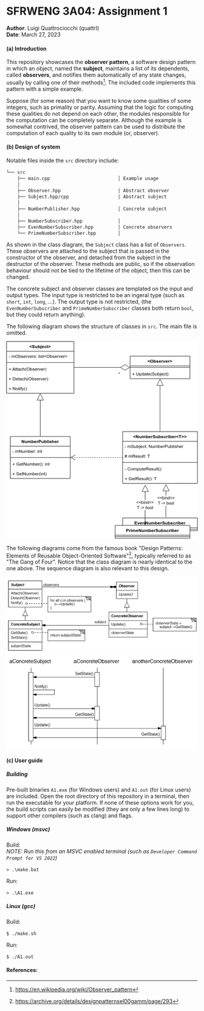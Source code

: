 <!-- <style> -->
<!-- .markdown-body { -->
<!--     font-family: "Helvetica"; -->
<!-- } -->
<!-- .markdown-body code { -->
<!--     font-family: "Iosevka Extended"; -->
<!-- } -->
<!-- </style> -->

# SFRWENG 3A04: Assignment 1
**Author**: Luigi Quattrociocchi (quattrl)  
**Date**: March 27, 2023  


#### (a) Introduction
This repository showcases the **observer pattern**, a software design pattern in which an object, named the **subject**, maintains a list of its dependents, called **observers**, and notifies them automatically of any state changes, usually by calling one of their methods[^1]. The included code implements this pattern with a simple example.

Suppose (for some reason) that you want to know some qualities of some integers, such as primality or parity. Assuming that the logic for computing these qualities do not depend on each other, the modules responsible for the computation can be completely separate. Although the example is somewhat contrived, the observer pattern can be used to distribute the computation of each quality to its own module (or, observer).

#### (b) Design of system

Notable files inside the `src` directory include:
```
└── src
    ├── main.cpp                         │ Example usage
    │
    ├── Observer.hpp                     | Abstract observer
    ├── Subject.hpp/cpp                  | Abstract subject
    │
    ├── NumberPublisher.hpp              │ Concrete subject
    │
    ├── NumberSubscriber.hpp             │
    ├── EvenNumberSubscriber.hpp         │ Concrete observers
    └── PrimeNumberSubscriber.hpp        │
```

As shown in the class diagram, the `Subject` class has a list of `Observers`. These observers are attached to the subject that is passed in the constructor of the observer, and detached from the subject in the destructor of the observer. These methods are public, so if the observation behaviour should not be tied to the lifetime of the object, then this can be changed.

The concrete subject and observer classes are templated on the input and output types. The input type is restricted to be an ingeral type (such as `short`, `int`, `long`, ...). The output type is not restricted, (the `EvenNumberSubscriber` and `PrimeNumberSubscriber` classes both return `bool`, but they could return anything).

The following diagram shows the structure of classes in `src`. The main file is omitted.

![UML Class Diagram](assets/class_diagram.png)

The following diagrams come from the famous book "Design Patterns: Elements of Reusable Object-Oriented Software"[^2], typically referred to as "The Gang of Four". Notice that the class diagram is nearly identical to the one above. The sequence diagram is also relevant to this design.

![gof uml](assets/observer_pattern.gif)
![gof sequence](assets/observersequence.gif)

#### (c\) User guide

##### Building
Pre-built binaries `A1.exe` (for Windows users) and `A1.out` (for Linux users) are included. Open the root directory of this repository in a terminal, then run the executable for your platform. If none of these options work for you, the build scripts can easily be modified (they are only a few lines long) to support other compilers (such as clang) and flags.

##### Windows (msvc)

Build:  
*NOTE: Run this from an MSVC enabled terminal (such as `Developer Command Prompt for VS 2022`)*
```console
> .\make.bat
```
Run:
```console
> .\A1.exe
```

##### Linux (gcc)

Build:
```console
$ ./make.sh
```
Run:
```console
$ ./A1.out
```

#### References:
[^1]: https://en.wikipedia.org/wiki/Observer_pattern
[^2]: https://archive.org/details/designpatternsel00gamm/page/293
